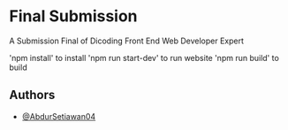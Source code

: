 
# Final Submission

A Submission Final of Dicoding Front End Web Developer Expert

'npm install' to install
'npm run start-dev' to run website
'npm run build' to build


## Authors

- [@AbdurSetiawan04](https://www.github.com/AbdurSetiawan04)

